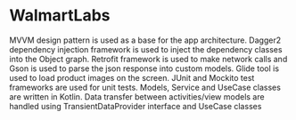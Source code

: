 # WalmartLabs

MVVM design pattern is used as a base for the app architecture. Dagger2 dependency injection framework is used to inject the dependency classes into the Object graph. Retrofit framework is used to make network calls and Gson is used to parse the json response into custom models. Glide tool is used to load product images on the screen. JUnit and Mockito test frameworks are used for unit tests. Models, Service and UseCase classes are written in Kotlin. Data transfer between activities/view models are handled using TransientDataProvider interface and UseCase classes

